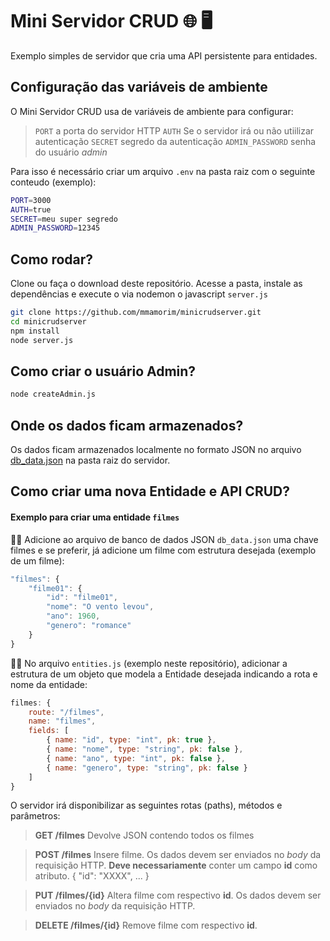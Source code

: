 # Mini Servidor CRUD 🌐 🖥️

Exemplo simples de servidor que cria uma API persistente para entidades.  

## Configuração das variáveis de ambiente

O Mini Servidor CRUD usa de variáveis de ambiente para configurar:
> `PORT` a porta do servidor HTTP
> `AUTH` Se o servidor irá ou não utiilizar autenticação 
> `SECRET` segredo da autenticação
> `ADMIN_PASSWORD` senha do usuário _admin_ 

Para isso é necessário criar um arquivo `.env` na pasta raiz com o seguinte conteudo (exemplo):

```bash
PORT=3000
AUTH=true
SECRET=meu super segredo
ADMIN_PASSWORD=12345
```

## Como rodar?

Clone ou faça o download deste repositório. Acesse a pasta, instale as dependências e execute o via nodemon o javascript `server.js`  

```bash
git clone https://github.com/mmamorim/minicrudserver.git
cd minicrudserver
npm install
node server.js
```

## Como criar o usuário Admin?

```bash
node createAdmin.js
```

## Onde os dados ficam armazenados?

Os dados ficam armazenados localmente no formato JSON no arquivo [db_data.json](db_data.json) na pasta raiz do servidor.

## Como criar uma nova Entidade e API CRUD?

#### Exemplo para criar uma entidade `filmes` 

🧑‍💻 Adicione ao arquivo de banco de dados JSON `db_data.json` uma chave filmes e se preferir, já adicione um filme com estrutura desejada (exemplo de um filme):

~~~javascript 
"filmes": {
    "filme01": {
        "id": "filme01",
        "nome": "O vento levou",
        "ano": 1960,
        "genero": "romance" 
    }
}
~~~

🧑‍💻 No arquivo `entities.js` (exemplo neste repositório), adicionar a estrutura de um objeto que modela a Entidade desejada indicando a rota e nome da entidade:

~~~javascript 
filmes: {
    route: "/filmes",
    name: "filmes",
    fields: [
        { name: "id", type: "int", pk: true },
        { name: "nome", type: "string", pk: false },
        { name: "ano", type: "int", pk: false },
        { name: "genero", type: "string", pk: false }
    ]
}
~~~

O servidor irá disponibilizar as seguintes rotas (paths), métodos e parâmetros:

> **GET 	/filmes**
> Devolve JSON contendo todos os filmes

> **POST 	/filmes**
> Insere filme. Os dados devem ser enviados no *body* da requisição HTTP. 
> **Deve necessariamente** conter um campo **id** como atributo. { "id": "XXXX", ... }

> **PUT 	/filmes/{id}**
> Altera filme com respectivo **id**. Os dados devem ser enviados no *body* da requisição HTTP.

> **DELETE /filmes/{id}**
> Remove filme com respectivo **id**. 


